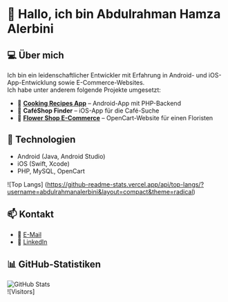 # 👋 Hallo, ich bin Abdulrahman Hamza Alerbini  

## 💻 Über mich  
Ich bin ein leidenschaftlicher Entwickler mit Erfahrung in Android- und iOS-App-Entwicklung sowie E-Commerce-Websites.  
Ich habe unter anderem folgende Projekte umgesetzt:  

- 📱 **[Cooking Recipes App](https://github.com/deinusername/cooking-recipes)** – Android-App mit PHP-Backend  
- 📍 **CaféShop Finder** – iOS-App für die Café-Suche  
- 🌸 **[Flower Shop E-Commerce](https://github.com/deinusername/flower-shop)** – OpenCart-Website für einen Floristen  

## 🚀 Technologien  
- Android (Java, Android Studio)  
- iOS (Swift, Xcode)  
- PHP, MySQL, OpenCart
  
 ![Top Langs]
(https://github-readme-stats.vercel.app/api/top-langs/?username=abdulrahmanalerbini&layout=compact&theme=radical)


## 📫 Kontakt  
- 📧 [E-Mail](mailto:Abdulrahmanalerbini@gmail.com)  
- 🔗 [LinkedIn](https://www.linkedin.com/in/abdulrahman-hamza-alerbini-a5a458162/)  


## 📊 GitHub-Statistiken  
![GitHub Stats](https://github-readme-stats.vercel.app/api?username=abdulrahmanalerbini&show_icons=true&theme=radical)  
![Visitors]
